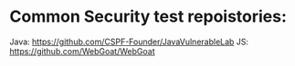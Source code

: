 # Common Security test repoistories:
Java: https://github.com/CSPF-Founder/JavaVulnerableLab
JS: https://github.com/WebGoat/WebGoat